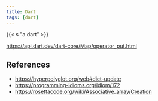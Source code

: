 ```yaml
---
title: Dart
tags: [dart]
---
```


{{< s "a.dart" >}}

<https://api.dart.dev/dart-core/Map/operator_put.html>

## References

- <https://hyperpolyglot.org/web#dict-update>
- <https://programming-idioms.org/idiom/172>
- <https://rosettacode.org/wiki/Associative_array/Creation>
